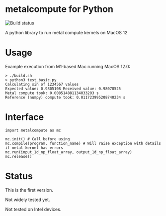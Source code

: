 # metalcompute for Python

![Build status](https://github.com/baldand/py-metal-compute/actions/workflows/test.yml/badge.svg)

A python library to run metal compute kernels on MacOS 12

# Usage

Example execution from M1-based Mac running MacOS 12.0:

```
> ./build.sh
> python3 test_basic.py
Calculating sin of 1234567 values
Expected value: 0.9805108 Received value: 0.98078525
Metal compute took: 0.008514881134033203 s
Reference (numpy) compute took: 0.011723995208740234 s
```

# Interface

```
import metalcompute as mc

mc.init() # Call before using
mc.compile(program, function_name) # Will raise exception with details if metal kernel has errors
mc.run(input_1d_np_float_array, output_1d_np_float_array)
mc.release()
```

# Status

This is the first version. 

Not widely tested yet.

Not tested on Intel devices.

